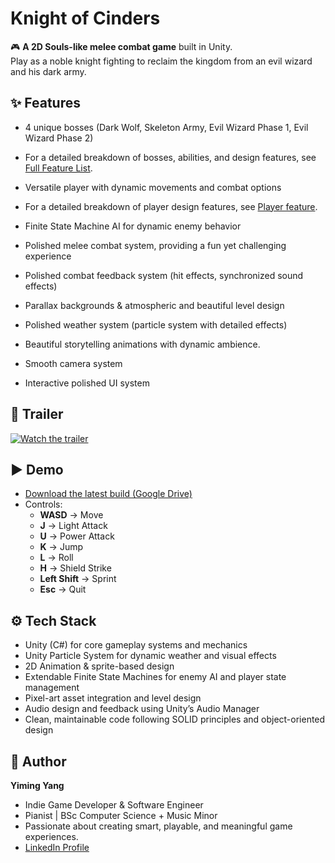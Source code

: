 # Knight of Cinders

🎮 **A 2D Souls-like melee combat game** built in Unity.  
Play as a noble knight fighting to reclaim the kingdom from an evil wizard and his dark army.

## ✨ Features
- 4 unique bosses (Dark Wolf, Skeleton Army, Evil Wizard Phase 1, Evil Wizard Phase 2)
  
- For a detailed breakdown of bosses, abilities, and design features, see [Full Feature List](BOSS_FEATURE.md).

- Versatile player with dynamic movements and combat options
- For a detailed breakdown of player design features, see [Player feature](PLAYER_FEATURE.md).
- Finite State Machine AI for dynamic enemy behavior
- Polished melee combat system, providing a fun yet challenging experience
- Polished combat feedback system (hit effects, synchronized sound effects)
- Parallax backgrounds & atmospheric and beautiful level design
- Polished weather system (particle system with detailed effects)
- Beautiful storytelling animations with dynamic ambience.
- Smooth camera system
- Interactive polished UI system

## 🎥 Trailer
[![Watch the trailer](https://img.youtube.com/vi/DgtHopB85VI/maxresdefault.jpg)](https://www.youtube.com/watch?v=DgtHopB85VI)

## ▶️ Demo
- [Download the latest build (Google Drive)](https://drive.google.com/file/d/1QigchoK-Ckn5wDokIMy8jG526GJFgCHP/view?usp=sharing)
- Controls:  
  - **WASD** → Move  
  - **J** → Light Attack  
  - **U** → Power Attack  
  - **K** → Jump  
  - **L** → Roll  
  - **H** → Shield Strike  
  - **Left Shift** → Sprint  
  - **Esc** → Quit

## ⚙️ Tech Stack
- Unity (C#) for core gameplay systems and mechanics
- Unity Particle System for dynamic weather and visual effects
- 2D Animation & sprite-based design
- Extendable Finite State Machines for enemy AI and player state management
- Pixel-art asset integration and level design
- Audio design and feedback using Unity’s Audio Manager
- Clean, maintainable code following SOLID principles and object-oriented design


## 👤 Author
**Yiming Yang**  
- Indie Game Developer & Software Engineer  
- Pianist | BSc Computer Science + Music Minor
- Passionate about creating smart, playable, and meaningful game experiences.
- [LinkedIn Profile](https://www.linkedin.com/in/yiming-yang-89a0102a0/?trk=public-profile-join-page)
